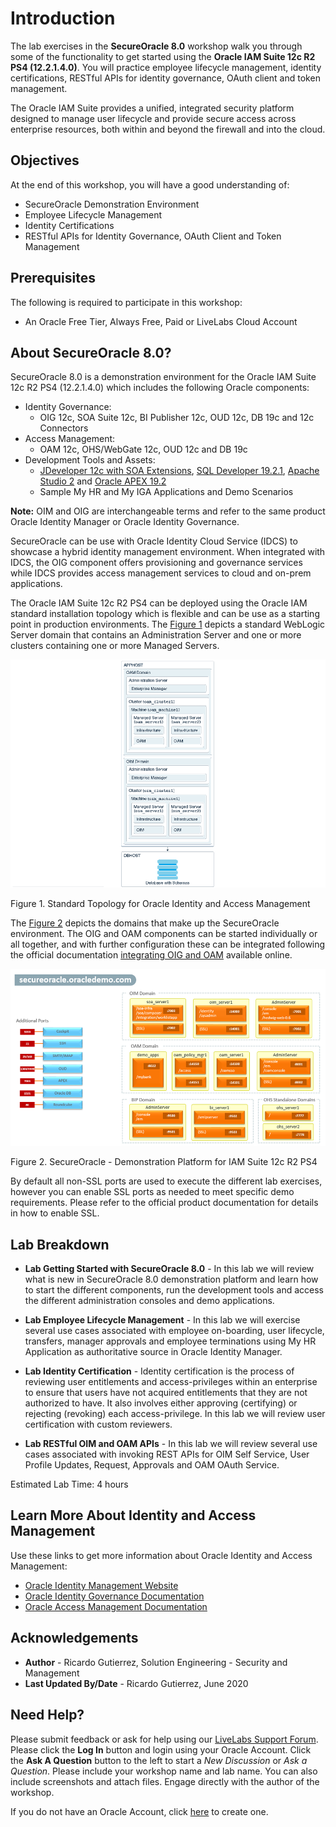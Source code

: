 # Introduction

The lab exercises in the **SecureOracle 8.0** workshop walk you through some of the functionality to get started using the **Oracle IAM Suite 12c R2 PS4 (12.2.1.4.0)**. You will practice employee lifecycle management, identity certifications, RESTful APIs for identity governance, OAuth client and token management.

The Oracle IAM Suite provides a unified, integrated security platform designed to manage user lifecycle and provide secure access across enterprise resources, both within and beyond the firewall and into the cloud.

## Objectives
At the end of this workshop, you will have a good understanding of:
- SecureOracle Demonstration Environment
- Employee Lifecycle Management
- Identity Certifications
- RESTful APIs for Identity Governance, OAuth Client and Token Management

## Prerequisites
The following is required to participate in this workshop:
* An Oracle Free Tier, Always Free, Paid or LiveLabs Cloud Account

## About SecureOracle 8.0?
SecureOracle 8.0 is a demonstration environment for the Oracle IAM Suite 12c R2 PS4 (12.2.1.4.0) which includes the following Oracle components:

* Identity Governance:
	* OIG 12c, SOA Suite 12c, BI Publisher 12c, OUD 12c, DB 19c and 12c Connectors
* Access Management:
	* OAM 12c, OHS/WebGate 12c, OUD 12c and DB 19c
* Development Tools and Assets:
	* [JDeveloper 12c with SOA Extensions](http://www.oracle.com/technetwork/middleware/soasuite/downloads/index.html), [SQL Developer 19.2.1](https://www.oracle.com/database/technologies/appdev/sql-developer.html), [Apache Studio 2](https://directory.apache.org/studio/) and [Oracle APEX 19.2](https://apex.oracle.com/en/)
	* Sample My HR and My IGA Applications and Demo Scenarios

**Note:** OIM and OIG are interchangeable terms and refer to the same product Oracle Identity Manager or Oracle Identity Governance.

SecureOracle can be use with Oracle Identity Cloud Service (IDCS) to showcase a hybrid identity management environment. When integrated with IDCS, the OIG component offers provisioning and governance services while IDCS provides access management services to cloud and on-prem applications.

The Oracle IAM Suite 12c R2 PS4 can be deployed using the Oracle IAM standard installation topology which is flexible and can be use as a starting point in production environments. The [Figure 1](#image-01) depicts a standard WebLogic Server domain that contains an Administration Server and one or more clusters containing one or more Managed Servers.

<a name="image-01"></a>![Image](images/idm12cps4-standard-topology2.png)

Figure 1. Standard Topology for Oracle Identity and Access Management

The [Figure 2](#image-02) depicts the domains that make up the SecureOracle environment. The OIG and OAM components can be started individually or all together, and with further configuration these can be integrated following the official documentation [integrating OIG and OAM](https://docs.oracle.com/en/middleware/idm/suite/12.2.1.4/integrate.html) available online.

<a name="image-02"></a>![Image](images/img-sodomains.png)

Figure 2. SecureOracle - Demonstration Platform for IAM Suite 12c R2 PS4

By default all non-SSL ports are used to execute the different lab exercises, however you can enable SSL ports as needed to meet specific demo requirements. Please refer to the official product documentation for details in how to enable SSL.

## Lab Breakdown

- **Lab Getting Started with SecureOracle 8.0** -
    In this lab we will review what is new in SecureOracle 8.0 demonstration platform and learn how to start the different components, run the development tools and access the different administration consoles and demo applications.

- **Lab Employee Lifecycle Management** -
    In this lab we will exercise several use cases associated with employee on-boarding, user lifecycle, transfers, manager approvals and employee terminations using My HR Application as authoritative source in Oracle Identity Manager.

- **Lab Identity Certification** -
    Identity certification is the process of reviewing user entitlements and access-privileges within an enterprise to ensure that users have not acquired entitlements that they are not authorized to have. It also involves either approving (certifying) or rejecting (revoking) each access-privilege. In this lab we will review user certification with custom reviewers.

- **Lab RESTful OIM and OAM APIs** -
    In this lab we will review several use cases associated with invoking REST APIs for OIM Self Service, User Profile Updates, Request, Approvals and OAM OAuth Service.

Estimated Lab Time: 4 hours

## Learn More About Identity and Access Management
Use these links to get more information about Oracle Identity and Access Management:
- <a href="https://docs.oracle.com/en/middleware/idm/suite/12.2.1.4/index.html" target="\_blank">Oracle Identity Management Website</a>
- <a href="https://docs.oracle.com/en/middleware/idm/identity-governance/12.2.1.4/index.html" target="\_blank">Oracle Identity Governance Documentation</a>
- <a href="https://docs.oracle.com/en/middleware/idm/access-manager/12.2.1.4/books.html" target="\_blank">Oracle Access Management Documentation</a>

## Acknowledgements
- **Author** - Ricardo Gutierrez, Solution Engineering - Security and Management
- **Last Updated By/Date** - Ricardo Gutierrez, June 2020

## Need Help?
Please submit feedback or ask for help using our [LiveLabs Support Forum](https://community.oracle.com/tech/developers/categories/goldengate-on-premises). Please click the **Log In** button and login using your Oracle Account. Click the **Ask A Question** button to the left to start a *New Discussion* or *Ask a Question*.  Please include your workshop name and lab name.  You can also include screenshots and attach files.  Engage directly with the author of the workshop.

If you do not have an Oracle Account, click [here](https://profile.oracle.com/myprofile/account/create-account.jspx) to create one.


